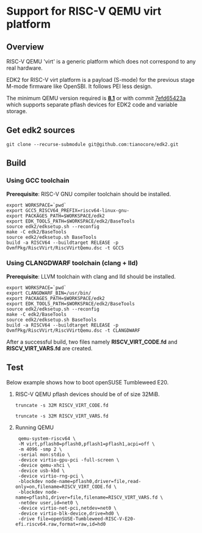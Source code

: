 # Support for RISC-V QEMU virt platform

## Overview
RISC-V QEMU 'virt' is a generic platform which does not correspond to any real
hardware.

EDK2 for RISC-V virt platform is a payload (S-mode) for the previous stage M-mode
firmware like OpenSBI. It follows PEI less design.

The minimum QEMU version required is
**[8.1](https://wiki.qemu.org/Planning/8.1)** or with commit
[7efd65423a](https://github.com/qemu/qemu/commit/7efd65423ab22e6f5890ca08ae40c84d6660242f)
which supports separate pflash devices for EDK2 code and variable storage.

## Get edk2 sources

    git clone --recurse-submodule git@github.com:tianocore/edk2.git

## Build

### Using GCC toolchain
**Prerequisite**: RISC-V GNU compiler toolchain should be installed.

    export WORKSPACE=`pwd`
    export GCC5_RISCV64_PREFIX=riscv64-linux-gnu-
    export PACKAGES_PATH=$WORKSPACE/edk2
    export EDK_TOOLS_PATH=$WORKSPACE/edk2/BaseTools
    source edk2/edksetup.sh --reconfig
    make -C edk2/BaseTools
    source edk2/edksetup.sh BaseTools
    build -a RISCV64 --buildtarget RELEASE -p OvmfPkg/RiscVVirt/RiscVVirtQemu.dsc -t GCC5

### Using CLANGDWARF toolchain (clang + lld)
**Prerequisite**: LLVM toolchain with clang and lld should be installed.

    export WORKSPACE=`pwd`
    export CLANGDWARF_BIN=/usr/bin/
    export PACKAGES_PATH=$WORKSPACE/edk2
    export EDK_TOOLS_PATH=$WORKSPACE/edk2/BaseTools
    source edk2/edksetup.sh --reconfig
    make -C edk2/BaseTools
    source edk2/edksetup.sh BaseTools
    build -a RISCV64 --buildtarget RELEASE -p OvmfPkg/RiscVVirt/RiscVVirtQemu.dsc -t CLANGDWARF

After a successful build, two files namely **RISCV_VIRT_CODE.fd** and **RISCV_VIRT_VARS.fd** are created.

## Test
Below example shows how to boot openSUSE Tumbleweed E20.

1) RISC-V QEMU pflash devices should be of of size 32MiB.

    `truncate -s 32M RISCV_VIRT_CODE.fd`

    `truncate -s 32M RISCV_VIRT_VARS.fd`

2) Running QEMU

        qemu-system-riscv64 \
        -M virt,pflash0=pflash0,pflash1=pflash1,acpi=off \
        -m 4096 -smp 2 \
        -serial mon:stdio \
        -device virtio-gpu-pci -full-screen \
        -device qemu-xhci \
        -device usb-kbd \
        -device virtio-rng-pci \
        -blockdev node-name=pflash0,driver=file,read-only=on,filename=RISCV_VIRT_CODE.fd \
        -blockdev node-name=pflash1,driver=file,filename=RISCV_VIRT_VARS.fd \
        -netdev user,id=net0 \
        -device virtio-net-pci,netdev=net0 \
        -device virtio-blk-device,drive=hd0 \
        -drive file=openSUSE-Tumbleweed-RISC-V-E20-efi.riscv64.raw,format=raw,id=hd0
